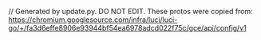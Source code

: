 // Generated by update.py. DO NOT EDIT.
These protos were copied from:
https://chromium.googlesource.com/infra/luci/luci-go/+/fa3d6effe8906e93944bf54ea6978adcd022f75c/gce/api/config/v1
